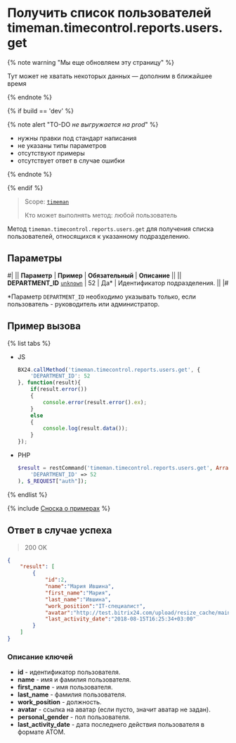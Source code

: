 # Получить список пользователей timeman.timecontrol.reports.users.get

{% note warning "Мы еще обновляем эту страницу" %}

Тут может не хватать некоторых данных — дополним в ближайшее время

{% endnote %}

{% if build == 'dev' %}

{% note alert "TO-DO _не выгружается на prod_" %}

- нужны правки под стандарт написания
- не указаны типы параметров
- отсутствуют примеры
- отсутствует ответ в случае ошибки

{% endnote %}

{% endif %}

> Scope: [`timeman`](../../scopes/permissions.md)
>
> Кто может выполнять метод: любой пользователь

Метод `timeman.timecontrol.reports.users.get` для получения списка пользователей, относящихся к указанному подразделению.

## Параметры

#|
|| **Параметр** | **Пример** | **Обязательный** | **Описание** ||
|| **DEPARTMENT_ID**
[`unknown`](../../data-types.md) | 52 | Да* | Идентификатор подразделения. ||
|#

*Параметр `DEPARTMENT_ID` необходимо указывать только, если пользователь - руководитель или администратор.

## Пример вызова

{% list tabs %}

- JS

    ```javascript
    BX24.callMethod('timeman.timecontrol.reports.users.get', {
        'DEPARTMENT_ID': 52
    }, function(result){
        if(result.error())
        {
            console.error(result.error().ex);
        }
        else
        {
            console.log(result.data());
        }
    });
    ```

- PHP

    ```php
    $result = restCommand('timeman.timecontrol.reports.users.get', Array(
        'DEPARTMENT_ID' => 52
    ), $_REQUEST["auth"]);    
    ```

{% endlist %}

{% include [Сноска о примерах](../../../_includes/examples.md) %}

## Ответ в случае успеха

> 200 OK
```json
{
    "result": [
        {
            "id":2,
            "name":"Мария Ившина",
            "first_name":"Мария",
            "last_name":"Ившина",
            "work_position":"IT-специалист",
            "avatar":"http://test.bitrix24.com/upload/resize_cache/main/072/100_100_2/42-17948709.gif",
            "last_activity_date":"2018-08-15T16:25:34+03:00"
        }
    ]
}
```

### Описание ключей

- **id** - идентификатор пользователя.
- **name** - имя и фамилия пользователя.
- **first_name** - имя пользователя.
- **last_name** - фамилия пользователя.
- **work_position** - должность.
- **avatar** - ссылка на аватар (если пусто, значит аватар не задан).
- **personal_gender** - пол пользователя.
- **last_activity_date** - дата последнего действия пользователя в формате АТОМ.